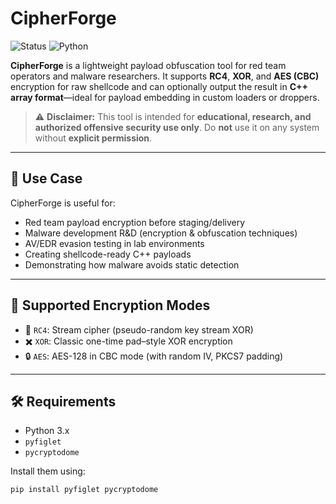 # CipherForge

![Status](https://img.shields.io/badge/status-stable-green?style=flat-square)
![Python](https://img.shields.io/badge/python-3.x-blue?style=flat-square)

**CipherForge** is a lightweight payload obfuscation tool for red team operators and malware researchers. It supports **RC4**, **XOR**, and **AES (CBC)** encryption for raw shellcode and can optionally output the result in **C++ array format**—ideal for payload embedding in custom loaders or droppers.

> ⚠️ **Disclaimer:** This tool is intended for **educational, research, and authorized offensive security use only**. Do **not** use it on any system without **explicit permission**.

---

## 🎯 Use Case

CipherForge is useful for:

- Red team payload encryption before staging/delivery
- Malware development R&D (encryption & obfuscation techniques)
- AV/EDR evasion testing in lab environments
- Creating shellcode-ready C++ payloads
- Demonstrating how malware avoids static detection

---

## 🔐 Supported Encryption Modes

- 🔁 `RC4`: Stream cipher (pseudo-random key stream XOR)
- ✖️ `XOR`: Classic one-time pad–style XOR encryption
- 🔒 `AES`: AES-128 in CBC mode (with random IV, PKCS7 padding)

---

## 🛠️ Requirements

- Python 3.x
- `pyfiglet`
- `pycryptodome`

Install them using:

```bash
pip install pyfiglet pycryptodome
```
